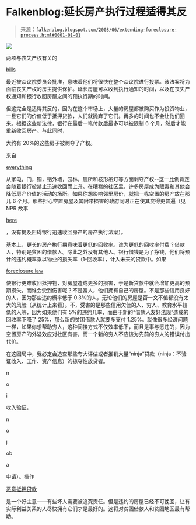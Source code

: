 <!--yml

类别：未分类

日期：2024 年 5 月 12 日 23:13:14

-->

# Falkenblog:延长房产执行过程适得其反

> 来源：[`falkenblog.blogspot.com/2008/06/extending-foreclosure-process.html#0001-01-01`](http://falkenblog.blogspot.com/2008/06/extending-foreclosure-process.html#0001-01-01)

![](https://blogger.googleusercontent.com/img/b/R29vZ2xl/AVvXsEhusNpLZdL3D-PUUJlPxHkkDjdln8hyphenhyphenfpJyTZvyDn8tzrNnfBy1ru26WzXYxU0LfC5Cz80L9_0LEDMHZPJbS1nE_rF8XzFj5eyB57stcOrNaq5CbZHk3NaScp1lPeGDXAuJp4rgpQ/s1600-h/house.jpg)

两项与丧失产权有关的

[bills](http://www.foreclosure-fighter.com/new-legislative-updates.asp)

最近被众议院委员会批准，意味着他们将很快在整个众议院进行投票。该法案将为面临丧失产权的房主提供保护。延长房屋可以收到执行通知的时间，以及在丧失产权通知和银行收回房屋之间的预执行期的时间。

但这完全是适得其反的，因为在这个市场上，大量的房屋都被购买作为投资物业，一旦它们的价值低于抵押贷款，人们就抛弃了它们。再多的时间也不会让他们回来。根据这些新法律，银行在最后一笔付款后最多可以被限制 6 个月，然后才能重新收回房产。与此同时，

大约有 20%的这些房子被剥夺了产权。

来自

[everything](http://www.lasvegasnow.com/Global/story.asp?S=8534551&nav=menu102_2)

从家电，门，铜，铝外墙，园林，厕所和枝形吊灯等方面剥夺产权--这一比例肯定会随着银行被禁止迅速收回而上升。在糟糕的社区里，许多房屋成为贩毒和其他会降低房产价值的活动的场所。如果你想影响邻里房价，就把一栋空置的房产放在那儿 6 个月。那些担心空置房屋及其附带损害的政府同时正在使其变得更普遍（见 NPR 故事

[here](http://www.npr.org/templates/story/story.php?storyId=91400652&ft=1&f=1017)

，没有提及阻碍银行迅速收回房产的房产执行法案）。

基本上，更长的房产执行期意味着更低的回收率。谁为更低的回收率付费？借款人，特别是贫困的借款人。除此之外没有其他人。银行借钱是为了挣钱，他们将预计的违约概率乘以物业的损失率（1-回收率），计入未来的贷款中。如果

[foreclosure law](http://www.realtytrac.com/foreclosure/overview.html)

使银行更难收回抵押物，对房屋造成更多的损害，于是新贷款中就会增加更高的预期损失。而谁会受到伤害呢？不是富人，他们拥有自己的房屋。不是那些信用良好的人，因为那些违约概率低于 0.3%的人，无论他们的房屋是否一文不值都没有太大的风险（从统计上来看）。不，受害的是那些信用欠佳的人、穷人、教育水平较低的人等，因为如果他们有 5%的违约几率，而由于新的“借款人友好法规”造成的回收率下降了 25%，那么新的贫困借款人就要多支付 1.25%。就像很多经济问题一样，如果你想帮助穷人，这种间接方式不仅效率低下，而且是事与愿违的，因为空置房产的外溢效应对社区有害，而一个新的穷人不应该为先前的穷人的错误付出代价。

在这困局中，我必定会追查那些夸大评估或者推销大量“ninja”贷款（ninja：不验证收入、工作、资产信息）的掠夺性放贷者。

n

o

i

收入验证，

n

o

j

ob

a

申请）。操作

[恶意抵押贷款](http://www.fbi.gov/pressrel/pressrel08/mortgagefraud061908.htm)

是一个好主意——有些坏人需要被追究责任。但是违约的房屋已经不可挽回，让有实际利益关系的人尽快拥有它们才是最好的。这将对贫困借款人和贫困地区最有帮助。

